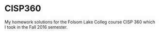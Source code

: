 # CISP360

My homework solutions for the Folsom Lake Colleg course CISP 360 which I took in the Fall 2016 semester.
